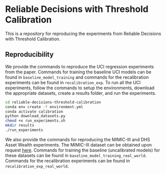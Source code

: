 # Reliable Decisions with Threshold Calibration

This is a repository for reproducing the experiments from Reliable Decisions with Threshold Calibration.

## Reproducibility

We provide the commands to reproduce the UCI regression experiments from the paper. Commands for training the baseline UCI models can be found in `baseline_model_training` and commands for the recalibration experiments can be found in `recalibration_exp`. To run all the UCI experiments, follow the commands to setup the environments, download the appropriate datasets, create a results folder, and run the experiments.

```bash
cd reliable-decisions-threshold-calibration
conda env create -f environment.yml
conda activate calibration
python download_datasets.py
chmod +x run_experiments.sh
mkdir results
./run_experiments
```

We also provide the commands for reproducing the MIMIC-III and DHS Asset Wealth experiments. The MIMIC-III
dataset can be obtained upon request [here](https://physionet.org/content/mimiciii/1.4/). Commands for training the baseline (uncalibrated models) for these datasets can be found in `baseline_model_training_real_world`. Commands for the recalibration experiments can be found in `recalibration_exp_real_world`.
